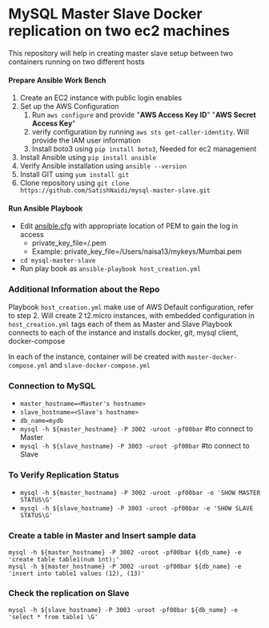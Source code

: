# MySQL Master Slave Docker replication on two ec2 machines
This repository will help in creating master slave setup between two containers running on two different hosts

#### Prepare Ansible Work Bench ####
1. Create an EC2 instance with public login enables
2. Set up the AWS Configuration
    1.  Run `aws configure` and provide "__AWS Access Key ID__" "__AWS Secret Access Key__"  
    2.  verify configuration by running `aws sts get-caller-identity`. Will provide the IAM user information
    3. Install boto3 using `pip install boto3`, Needed for ec2 management
3. Install Ansible using `pip install ansible`
4. Verify Ansible installation using `ansible --version`
5. Install GIT using `yum install git`
6. Clone repository using `git clone https://github.com/SatishNaidi/mysql-master-slave.git`
  
#### Run Ansible Playbook ####
- Edit [ansible.cfg](https://github.com/SatishNaidi/mysql-master-slave/blob/master/ansible) with appropriate location of PEM to gain the log in access
    - private_key_file=<AbsolutePath>/<FileName>.pem  
    - Example: private_key_file=/Users/naisa13/mykeys/Mumbai.pem
- `cd mysql-master-slave`  
- Run play book as `ansible-playbook host_creation.yml`

### Additional Information about the Repo ###  
        
 Playbook `host_creation.yml` make use of AWS Default configuration, refer to step 2. Will create 2 t2.micro instances, with embedded configuration in `host_creation.yml` tags each of them as Master and Slave Playbook connects to each of the instance and installs docker, git, mysql client, docker-compose

 In each of the instance, container will be created with `master-docker-compose.yml` and `slave-docker-compose.yml`
 
 ### Connection to MySQL ###
- `master_hostname=<Master's hostname>`
- `slave_hostname=<Slave's hostname>`
- `db_name=mydb`
- `mysql -h ${master_hostname} -P 3002 -uroot -pf00bar` #to connect to Master
- `mysql -h ${slave_hostname} -P 3003 -uroot -pf00bar` #to connect to Slave

### To Verify Replication Status ###
- `mysql -h ${master_hostname} -P 3002 -uroot -pf00bar -e 'SHOW MASTER STATUS\G'`
- `mysql -h ${slave_hostname} -P 3003 -uroot -pf00bar -e 'SHOW SLAVE STATUS\G'`

### Create a table in Master and Insert sample data ###
```
mysql -h ${master_hostname} -P 3002 -uroot -pf00bar ${db_name} -e 'create table table1(num int);'
mysql -h ${master_hostname} -P 3002 -uroot -pf00bar ${db_name} -e 'insert into table1 values (12), (13)'
```
### Check the replication on Slave ###
```
mysql -h ${slave_hostname} -P 3003 -uroot -pf00bar ${db_name} -e 'select * from table1 \G'
```
